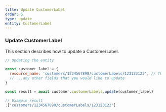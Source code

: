 ```yaml
---
title: Update CustomerLabel
order: 5
type: update
entity: CustomerLabel
---
```


### Update CustomerLabel

This section describes how to update a CustomerLabel.

```javascript
// Updating the entity

const customer_label = {
  resource_name: 'customers/1234567890/customerLabels/123123123', // The resource_name is required
  // ...any other fields that you would like to update
}

const result = await customer.customerLabels.update(customer_label)
```

```javascript
// Example result
;['customers/1234567890/customerLabels/123123123']
```

